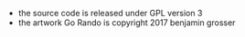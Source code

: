 * the source code is released under GPL version 3
* the artwork Go Rando is copyright 2017 benjamin grosser
